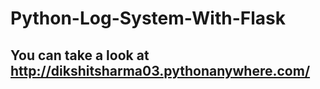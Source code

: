 # Python-Log-System-With-Flask

## You can take a look at http://dikshitsharma03.pythonanywhere.com/

